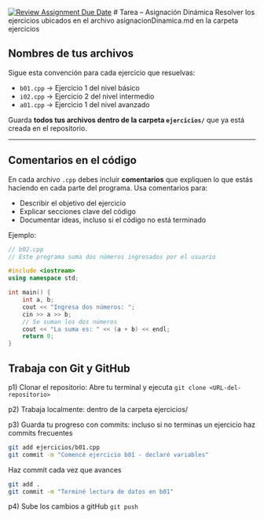 [![Review Assignment Due Date](https://classroom.github.com/assets/deadline-readme-button-22041afd0340ce965d47ae6ef1cefeee28c7c493a6346c4f15d667ab976d596c.svg)](https://classroom.github.com/a/EYUiBR6O)
﻿# Tarea  – Asignación Dinámica
Resolver los ejercicios ubicados en el archivo asignacionDinamica.md en la carpeta ejercicios

## Nombres de tus archivos 
Sigue esta convención para cada ejercicio que resuelvas:

- `b01.cpp` → Ejercicio 1 del nivel básico
- `i02.cpp` → Ejercicio 2 del nivel intermedio
- `a01.cpp` → Ejercicio 1 del nivel avanzado

Guarda **todos tus archivos dentro de la carpeta `ejercicios/`** que ya está creada en el repositorio.

---

## Comentarios en el código

En cada archivo `.cpp` debes incluir **comentarios** que expliquen lo que estás haciendo en cada parte del programa. Usa comentarios para:

- Describir el objetivo del ejercicio
- Explicar secciones clave del código
- Documentar ideas, incluso si el código no está terminado

Ejemplo:

```cpp
// b02.cpp
// Este programa suma dos números ingresados por el usuario

#include <iostream>
using namespace std;

int main() {
    int a, b;
    cout << "Ingresa dos números: ";
    cin >> a >> b;
    // Se suman los dos números
    cout << "La suma es: " << (a + b) << endl;
    return 0;
}
```

## Trabaja con Git y GitHub

p1) Clonar el repositorio: Abre tu terminal y ejecuta
    `git clone <URL-del-repositorio>`

p2) Trabaja localmente: dentro de la carpeta ejercicios/

p3) Guarda tu progreso con commits: incluso si no terminas
    un ejercicio haz commits frecuentes 

```bash
git add ejercicios/b01.cpp
git commit -m "Comencé ejercicio b01 - declaré variables"
```
Haz commit cada vez que avances
```bash
git add .
git commit -m "Terminé lectura de datos en b01"  
```

p4) Sube los cambios a gitHub
    `git push`



